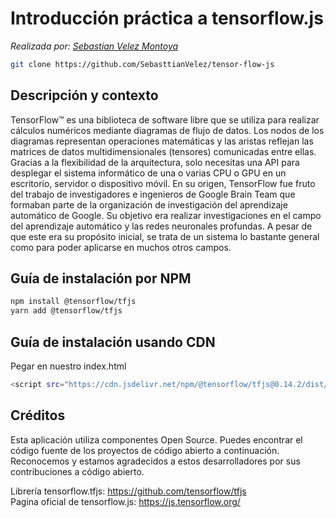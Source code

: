 # Introducción práctica a tensorflow.js

*Realizada por: [Sebastian Velez Montoya](https://github.com/sebasttianvelez)*


```bash
git clone https://github.com/SebasttianVelez/tensor-flow-js
```

## Descripción y contexto

TensorFlow™ es una biblioteca de software libre que se utiliza para realizar cálculos numéricos mediante diagramas de flujo de datos. Los nodos de los diagramas representan operaciones matemáticas y las aristas reflejan las matrices de datos multidimensionales (tensores) comunicadas entre ellas. Gracias a la flexibilidad de la arquitectura, solo necesitas una API para desplegar el sistema informático de una o varias CPU o GPU en un escritorio, servidor o dispositivo móvil. En su origen, TensorFlow fue fruto del trabajo de investigadores e ingenieros de Google Brain Team que formaban parte de la organización de investigación del aprendizaje automático de Google. Su objetivo era realizar investigaciones en el campo del aprendizaje automático y las redes neuronales profundas. A pesar de que este era su propósito inicial, se trata de un sistema lo bastante general como para poder aplicarse en muchos otros campos.


## Guía de instalación por NPM

```bash
npm install @tensorflow/tfjs
yarn add @tensorflow/tfjs
```

## Guía de instalación usando CDN

Pegar en nuestro index.html
```bash
<script src="https://cdn.jsdelivr.net/npm/@tensorflow/tfjs@0.14.2/dist/tf.min.js"></script>
```

## Créditos

Esta aplicación utiliza componentes Open Source. Puedes encontrar el código fuente de los proyectos de código abierto a continuación. Reconocemos y estamos agradecidos a estos desarrolladores por sus contribuciones a código abierto.

Librería tensorflow.tfjs: https://github.com/tensorflow/tfjs                                                                      
Pagina oficial de tensorflow.js: https://js.tensorflow.org/
